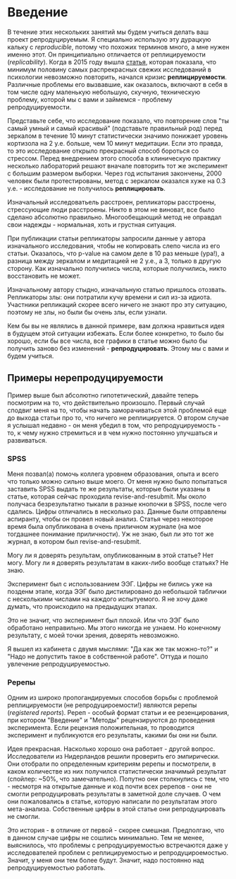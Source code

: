 # Введение

В течение этих нескольких занятий мы будем учиться делать ваш проект репродуцируемым.
Я специально использую эту дурацкую кальку с *reproducible*, потому что похожих терминов много, а мне нужен именно этот.
Он принципиально отличается от реплицируемости (*replicability*).
Когда в 2015 году вышла [статья](https://en.wikipedia.org/wiki/Reproducibility_Project), которая показала, что минимум половину самых распрекрасных свежих исследований в психологии невозможно повторить, начался кризис **реплицируемости**.
Различные проблемы его вызвавшие, как оказалось, включают в себя в том числе одну маленькую небольшую, скучную, техническую проблему, которой мы с вами и займемся - проблему репродуцируемости.

Представьте себе, что исследование показало, что повторение слов "ты самый умный и самый красивый" (подставьте правильный  род) перед зеркалом в течение 10 минут статистически значимо понижает уровень кортизола на 2 у.е. больше, чем 10 минут медитации.
Если это правда, то это исследование открыло прекрасный способ бороться со стрессом.
Перед внедрением этого способа в клиническую практику несколько лабораторий решают вначале повторить тот же эксперимент с б*о*льшим размером выборки.
Через год испытания закончены, 2000 человек были протестированы, метод с зеркалом оказался хуже на 0.3 у.е. - исследование не получилось **реплицировать**.

Изначальный исследоватьель расстроен, репликаторы расстроены, стрессующие люди расстроены.
Никто в этом не виноват, все было сделано абсолютно правильно.
Многообещающий метод не оправдал свои надежды - нормальная, хоть и грустная ситуация.

При публикации статьи репликаторы запросили данные у автора изначального исследования, чтобы не копировать слепо числа из его статьи.
Оказалось, что p-value на самом деле в 10 раз меньше (ура!), а  разница между зеркалом и медитацией не 2 у.е., а 3, только в другую сторону.
Как изначально получились числа, которые получились, никто восстановить не может.

Изначальному автору стыдно, изначальную статью пришлось отозвать.
Репликаторы злы: они потратили кучу времени и сил из-за идиота.
Участники репликаций скорее всего ничего не знают про эту ситуацию, поэтому не злы, но были бы очень злы, если узнали.

Кем бы вы не являлись в данной примере, вам должна нравиться идея в будущем этой ситуации избежать.
Если более конкретно, то было бы хорошо, если бы все числа, все графики в статье можно было бы получить заново без изменений - **репродуцировать**.
Этому мы с вами и будем учиться.

## Примеры нерепродуцируемости

Пример выше был абсолютно гипотетический, давайте теперь посмотрим на то, что действительно произошло.
Первый случай сподвиг меня на то, чтобы начать заморачиваться этой проблемой еще до выхода статьи про то, что ничего не реплицируется.
О втором случае я услышал недавно - он меня убедил в том, что репродуцируемость - то, к чему нужно стремиться и в чем нужно постоянно улучшаться и развиваться.

### SPSS

Меня позвал(а) помочь коллега уровнем образования, опыта и всего что только можно сильно выше моего.
От меня нужно было попытаться заставить SPSS выдать те же результаты, которые были указаны в статье, которая сейчас проходила revise-and-resubmit.
Мы около получаса безрезультатно тыкали в разные кнопочки в SPSS, после чего сдались.
Цифры отличались в несколько раз.
Данные были отправлены аспиранту, чтобы он провел новый анализ.
Статья через некоторое время была опубликована в очень приличном журнале (на мое тогдашнее понимание приличности).
Уж не знаю, был ли это тот же журнал, в котором был revise-and-resubmit.

Могу ли я доверять результам, опубликованным в этой статье?
Нет могу.
Могу ли я доверять результатам в каких-либо вообще статьях?
Не знаю.

Эксперимент был с использованием ЭЭГ.
Цифры не бились уже на позденм этапе, когда ЭЭГ было дистилировано до небольшой таблички с несколькими числами на каждого испытуемого.
Я не хочу даже думать, что происходило на предыдущих этапах.

Это не значит, что эксперимент был плохой.
Или что ЭЭГ было обработано неправильно.
Мы этого никогда не узнаем.
Но конечному результату, с моей точки зрения, доверять невозможно.

Я вышел из кабинета с двумя мыслями: "Да как же так можно-то?" и "Надо не допустить такое в собственной работе".
Оттуда и пошло увлечение репродуцируемостью.

### Ререпы

Одним из широко пропогандируемых способов борьбы с проблемой реплицируемости (не репродуцироемости!) являются ререпы (*registered reports*).
Ререп - особый формат статьи и ее резенцирования, при котором "Введение" и "Методы" рецензируются до проведения эксперимента.
Если рецензия положительная, то проводится эксперимент и публикуются его результаты, какими бы они ни были.

Идея прекрасная. Насколько хорошо она работает - другой вопрос.
Исследователи из Нидерландов решили проверить его эмпирически.
Они отобрали по определенным критериям ререпы и посмотрели, в каком количестве из них получился статистически значимый результат (спойлер: ~50%, что замечательно).
Попутно они столкнулись с тем, что - несмотря на открытые данные и код почти всех ререпов - они не смогли репродуцировать результаты в заметной доле случаев.
О чем они пожаловались в статье, которую написали по результатам этого мета-анализа.
Собственные цифры в этой статье они репродуцировать не смогли.

Это история - в отличие от первой - скорее смешная.
Предполгаю, что в данном случае цифры не сошлись минимально.
Тем не менее, выяснилось, что проблемы с репродуцируемостью встречаются даже у исследователей проблем с реплицируемостью и репродуцироемостью.
Значит, у меня они тем более будут.
Значит, надо постоянно над репродуцируемостью работать.
